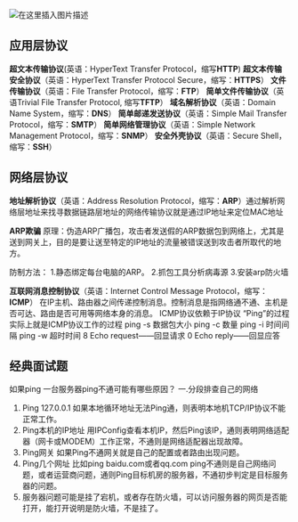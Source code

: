 ![在这里插入图片描述](https://img-blog.csdnimg.cn/ab671bb49188420da67364863fa64d1a.png?x-oss-process=image/watermark,type_d3F5LXplbmhlaQ,shadow_50,text_Q1NETiBAeXV0YW9fNTE3,size_15,color_FFFFFF,t_70,g_se,x_16)
## 应用层协议
**超文本传输协议**(英语：HyperText Transfer Protocol，缩写**HTTP**)
**超文本传输安全协议**（英语：HyperText Transfer Protocol Secure，缩写：**HTTPS**）
**文件传输协议**（英语：File Transfer Protocol，缩写：**FTP**）
**简单文件传输协议**（英语Trivial File Transfer Protocol, 缩写**TFTP**）
**域名解析协议**（英语：Domain Name System，缩写：**DNS**）
**简单邮递发送协议**（英语：Simple Mail Transfer Protocol，缩写：**SMTP**）
**简单网络管理协议**（英语：Simple Network Management Protocol，缩写：**SNMP**）
**安全外壳协议**（英语：Secure Shell，缩写：**SSH**）

## 网络层协议

**地址解析协议**（英语：Address Resolution Protocol，缩写：**ARP**）通过解析网络层地址来找寻数据链路层地址的网络传输协议就是通过IP地址来定位MAC地址

**ARP欺骗**
原理：伪造ARP广播包，攻击者发送假的ARP数据包到网络上，尤其是送到网关上，目的是要让送至特定的IP地址的流量被错误送到攻击者所取代的地方。

防制方法：
1.静态绑定每台电脑的ARP。
2.抓包工具分析病毒源
3.安装arp防火墙

**互联网消息控制协议**（英语：Internet Control Message Protocol，缩写：**ICMP**）
在IP主机、路由器之间传递控制消息。控制消息是指网络通不通、主机是否可达、路由是否可用等网络本身的消息。
ICMP协议依赖于IP协议
“Ping”的过程实际上就是ICMP协议工作的过程
ping -s 数据包大小
ping -c 数量
ping -i 时间间隔
ping -w 超时时间
8   Echo request——回显请求
0   Echo reply——回显应答

## 经典面试题
如果ping 一台服务器ping不通可能有哪些原因？
一.分段排查自己的网络
1. Ping 127.0.0.1
如果本地循环地址无法Ping通，则表明本地机TCP/IP协议不能正常工作。
2. Ping本机的IP地址
用IPConfig查看本机IP，然后Ping该IP，通则表明网络适配器（网卡或MODEM）工作正常，不通则是网络适配器出现故障。 
3. Ping网关
如果Ping不通网关就是自己的配置或者路由出现问题。
4. Ping几个网址
比如ping baidu.com或者qq.com ping不通则是自己网络问题，或者运营商问题，通则Ping目标机房的服务器，不通初步判定是目标服务器的问题。
5. 服务器问题可能是挂了宕机，或者存在防火墙，可以访问服务器的网页是否能打开，能打开说明是防火墙，不是挂了。
